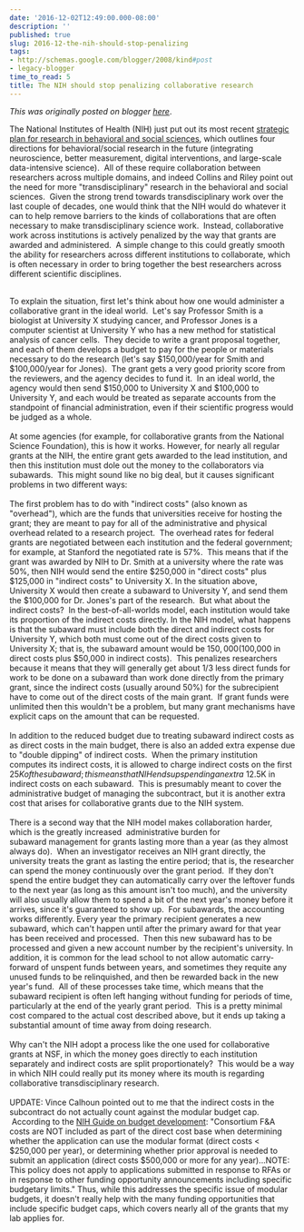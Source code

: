 ```yaml
---
date: '2016-12-02T12:49:00.000-08:00'
description: ''
published: true
slug: 2016-12-the-nih-should-stop-penalizing
tags:
- http://schemas.google.com/blogger/2008/kind#post
- legacy-blogger
time_to_read: 5
title: The NIH should stop penalizing collaborative research
---
```


*This was originally posted on blogger [here](http://www.russpoldrack.org/2016/12/the-nih-should-stop-penalizing.html)*.

The National Institutes of Health (NIH) just put out its most recent <a href="http://stm.sciencemag.org/content/8/366/366ed14">strategic plan for research in behavioral and social sciences</a>, which outlines four directions for behavioral/social research in the future (integrating neuroscience, better measurement, digital interventions, and large-scale data-intensive science). &nbsp;All of these require collaboration between researchers across multiple domains, and indeed Collins and Riley point out the need for more "transdisciplinary" research in the behavioral and social sciences. &nbsp;Given the strong trend towards transdisciplinary work over the last couple of decades, one would think that the NIH would do whatever it can to help remove barriers to the kinds of collaborations that are often necessary to make transdisciplinary science work. &nbsp;Instead, collaborative work across institutions is actively penalized by the way that grants are awarded and administered. &nbsp;A simple change to this could greatly smooth the ability for researchers across different institutions to collaborate, which is often necessary in order to bring together the best researchers across different scientific disciplines.<br /><div><br /></div><div>To explain the situation, first let's think about how one would administer a collaborative grant in the ideal world. &nbsp;Let's say Professor Smith is a biologist at University X studying cancer, and Professor Jones is a computer scientist at University Y who has a new method for statistical analysis of cancer cells. &nbsp;They decide to write a grant proposal together, and each of them develops a budget to pay for the people or materials necessary to do the research (let's say $150,000/year for Smith and $100,000/year for Jones). &nbsp;The grant gets a very good priority score from the reviewers, and the agency decides to fund it. &nbsp;In an ideal world, the agency would then send $150,000 to University X and $100,000 to University Y, and each would be treated as separate accounts from the standpoint of financial administration, even if their scientific progress would be judged as a whole.</div><div><br /></div><div>At some agencies (for example, for collaborative grants from the National Science Foundation), this is how it works. However, for nearly all regular grants at the NIH, the entire grant gets awarded to the lead institution, and then this institution must dole out the money to the collaborators via subawards. &nbsp;This might sound like no big deal, but it causes significant problems in two different ways:</div><div><br /></div><div>The first problem has to do with "indirect costs" (also known as "overhead"), which are the funds that universities receive for hosting the grant; they are meant to pay for all of the administrative and physical overhead related to a research project. &nbsp;The overhead rates for federal grants are negotiated between each institution and the federal government; for example, at Stanford the negotiated rate is 57%. &nbsp;This means that if the grant was awarded by NIH to Dr. Smith at a university where the rate was 50%, then NIH would send the entire $250,000 in "direct costs" plus $125,000 in "indirect costs" to University X. In the situation above, University X would then create a subaward to University Y, and send them the $100,000 for Dr. Jones's part of the research. &nbsp;But what about the indirect costs? &nbsp;In the best-of-all-worlds model, each institution would take its proportion of the indirect costs directly. In the NIH model, what happens is that the subaward&nbsp;must include both the direct and indirect costs for University Y, which both must come out of the direct costs given to University X; that is, the subaward amount would be $150,000 ($100,000 in direct costs plus $50,000 in indirect costs). &nbsp;This penalizes researchers because it means that they will generally get about 1/3 less direct funds for work to be done on a subaward&nbsp;than work done directly from the primary grant, since the indirect costs (usually around 50%) for the subrecipient have to come out of the direct costs of the main grant. &nbsp;If grant funds were unlimited then this wouldn't be a problem, but many grant mechanisms have explicit caps on the amount that can be requested. &nbsp;</div><div><br /></div><div>In addition to the reduced budget due to treating subaward indirect costs as as direct costs in the main budget, there is also an added extra expense due to "double dipping" of indirect costs. &nbsp;When the primary institution computes its indirect costs, it is allowed to charge indirect costs on the first $25K of the subaward; this means that NIH ends up spending an extra ~$12.5K in indirect costs on each subaward. &nbsp;This is presumably meant to cover the administrative budget of managing the subcontract, but it is another extra cost that arises for collaborative grants due to the NIH system.</div><div><br /></div><div>There is a second way that the NIH model makes collaboration harder, which is the greatly increased &nbsp;administrative burden for subaward&nbsp;management for grants lasting more than a year (as they almost always do). &nbsp;When an investigator receives an NIH grant directly, the university treats the grant as lasting the entire period; that is, the researcher can spend the money continuously over the grant period. &nbsp;If they don't spend the entire budget they can automatically carry over the leftover funds to the next year (as long as this amount isn't too much), and the university will also usually allow them to spend a bit of the next year's money before it arrives, since it's guaranteed to show up. &nbsp;For subawards, the accounting works differently. Every year the primary recipient generates a new subaward, which can't happen until after the primary award for that year has been received and processed. &nbsp;Then this new subaward has to be processed and given a new account number by the recipient's university. In addition, it is common for the lead school to not allow automatic carry-forward of unspent funds between years, and sometimes they requite any unused funds to be relinquished, and then be rewarded back in the new year's fund. &nbsp;All of these processes take time, which means that the subaward recipient is often left hanging without funding for periods of time, particularly at the end of the yearly grant period. &nbsp;This is a pretty minimal cost compared to the actual cost described above, but it ends up taking a substantial amount of time away from doing research.</div><div><br /></div><div>Why can't the NIH adopt a process like the one used for collaborative grants at NSF, in which the money goes directly to each institution separately and indirect costs are split proportionately? &nbsp;This would be a way in which NIH could really put its money where its mouth is regarding collaborative transdisciplinary research. &nbsp;</div><div><br /></div><div>UPDATE: Vince Calhoun pointed out to me that the indirect costs in the subcontract do not actually count against the modular budget cap. &nbsp;According to the <a href="https://grants.nih.gov/.../for.../develop-your-budget.htm">NIH Guide on budget development</a>: "Consortium F&amp;A costs are NOT included as part of the direct cost base when determining whether the application can use the modular format (direct costs &lt; $250,000 per year), or determining whether prior approval is needed to submit an application (direct costs $500,000 or more for any year)...NOTE: This policy does not apply to applications submitted in response to RFAs or in response to other funding opportunity announcements including specific budgetary limits." Thus, while this addresses the specific issue of modular budgets, it doesn't really help with the many funding opportunities that include specific budget caps, which covers nearly all of the grants that my lab applies for.</div><div><br /></div><div><br /></div>